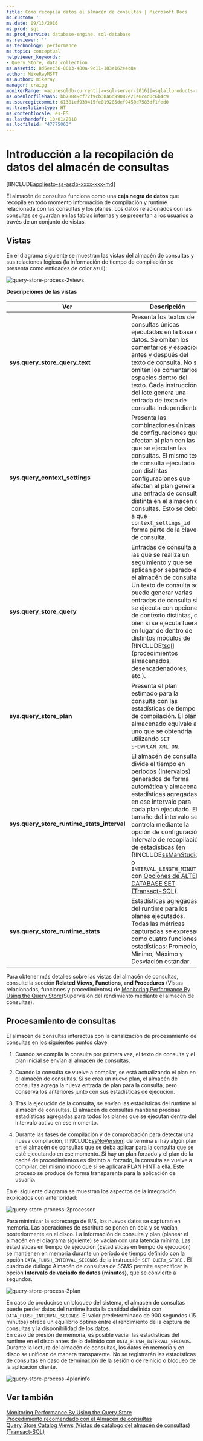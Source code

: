 ```yaml
---
title: Cómo recopila datos el almacén de consultas | Microsoft Docs
ms.custom: ''
ms.date: 09/13/2016
ms.prod: sql
ms.prod_service: database-engine, sql-database
ms.reviewer: ''
ms.technology: performance
ms.topic: conceptual
helpviewer_keywords:
- Query Store, data collection
ms.assetid: 8d5eec36-0013-480a-9c11-183e162e4c8e
author: MikeRayMSFT
ms.author: mikeray
manager: craigg
monikerRange: =azuresqldb-current||>=sql-server-2016||=sqlallproducts-allversions||>=sql-server-linux-2017||=azuresqldb-mi-current
ms.openlocfilehash: bb78849cf72f9cb38a6d99082e21e8c4d0c6b4c9
ms.sourcegitcommit: 61381ef939415fe019285def9450d7583df1fed0
ms.translationtype: HT
ms.contentlocale: es-ES
ms.lasthandoff: 10/01/2018
ms.locfileid: "47775063"
---
```

# <a name="how-query-store-collects-data"></a>Introducción a la recopilación de datos del almacén de consultas
[!INCLUDE[appliesto-ss-asdb-xxxx-xxx-md](../../includes/appliesto-ss-asdb-xxxx-xxx-md.md)]

  El almacén de consultas funciona como una **caja negra de datos** que recopila en todo momento información de compilación y runtime relacionada con las consultas y los planes. Los datos relacionados con las consultas se guardan en las tablas internas y se presentan a los usuarios a través de un conjunto de vistas.  
  
## <a name="views"></a>Vistas  
 En el diagrama siguiente se muestran las vistas del almacén de consultas y sus relaciones lógicas (la información de tiempo de compilación se presenta como entidades de color azul):  
  
 ![query-store-process-2views](../../relational-databases/performance/media/query-store-process-2views.png "query-store-process-2views")  
  
 **Descripciones de las vistas**  
  
|Ver|Descripción|  
|----------|-----------------|  
|**sys.query_store_query_text**|Presenta los textos de consultas únicas ejecutadas en la base de datos. Se omiten los comentarios y espacios antes y después del texto de consulta. No se omiten los comentarios y espacios dentro del texto. Cada instrucción del lote genera una entrada de texto de consulta independiente.|  
|**sys.query_context_settings**|Presenta las combinaciones únicas de configuraciones que afectan al plan con las que se ejecutan las consultas. El mismo texto de consulta ejecutado con distintas configuraciones que afecten al plan genera una entrada de consulta distinta en el almacén de consultas. Esto se debe a que `context_settings_id` forma parte de la clave de consulta.|  
|**sys.query_store_query**|Entradas de consulta a las que se realiza un seguimiento y que se aplican por separado en el almacén de consultas. Un texto de consulta solo puede generar varias entradas de consulta si se ejecuta con opciones de contexto distintas, o bien si se ejecuta fuera, en lugar de dentro de distintos módulos de [!INCLUDE[tsql](../../includes/tsql-md.md)] (procedimientos almacenados, desencadenadores, etc.).|  
|**sys.query_store_plan**|Presenta el plan estimado para la consulta con las estadísticas de tiempo de compilación. El plan almacenado equivale a uno que se obtendría utilizando `SET SHOWPLAN_XML ON`.|  
|**sys.query_store_runtime_stats_interval**|El almacén de consultas divide el tiempo en periodos (intervalos) generados de forma automática y almacena estadísticas agregadas en ese intervalo para cada plan ejecutado. El tamaño del intervalo se controla mediante la opción de configuración Intervalo de recopilación de estadísticas (en [!INCLUDE[ssManStudio](../../includes/ssmanstudio-md.md)]) o `INTERVAL_LENGTH_MINUTES` con [Opciones de ALTER DATABASE SET &#40;Transact-SQL&#41;](../../t-sql/statements/alter-database-transact-sql-set-options.md).|  
|**sys.query_store_runtime_stats**|Estadísticas agregadas del runtime para los planes ejecutados. Todas las métricas capturadas se expresan como cuatro funciones estadísticas: Promedio, Mínimo, Máximo y Desviación estándar.|  
  
 Para obtener más detalles sobre las vistas del almacén de consultas, consulte la sección **Related Views, Functions, and Procedures** (Vistas relacionadas, funciones y procedimientos) de [Monitoring Performance By Using the Query Store](monitoring-performance-by-using-the-query-store.md)(Supervisión del rendimiento mediante el almacén de consultas).  
  
## <a name="query-processing"></a>Procesamiento de consultas  
 El almacén de consultas interactúa con la canalización de procesamiento de consultas en los siguientes puntos clave:  
  
1.  Cuando se compila la consulta por primera vez, el texto de consulta y el plan inicial se envían al almacén de consultas.  
  
2.  Cuando la consulta se vuelve a compilar, se está actualizando el plan en el almacén de consultas. Si se crea un nuevo plan, el almacén de consultas agrega la nueva entrada de plan para la consulta, pero conserva los anteriores junto con sus estadísticas de ejecución.  
  
3.  Tras la ejecución de la consulta, se envían las estadísticas del runtime al almacén de consultas. El almacén de consultas mantiene precisas estadísticas agregadas para todos los planes que se ejecutan dentro del intervalo activo en ese momento.  
  
4.  Durante las fases de compilación y de comprobación para detectar una nueva compilación, [!INCLUDE[ssNoVersion](../../includes/ssnoversion-md.md)] de termina si hay algún plan en el almacén de consultas que se deba aplicar para la consulta que se esté ejecutando en ese momento. Si hay un plan forzado y el plan de la caché de procedimientos es distinto al forzado, la consulta se vuelve a compilar, del mismo modo que si se aplicara PLAN HINT a ella. Este proceso se produce de forma transparente para la aplicación de usuario.  
  
 En el siguiente diagrama se muestran los aspectos de la integración explicados con anterioridad:  
  
 ![query-store-process-2processor](../../relational-databases/performance/media/query-store-process-2processor.png "query-store-process-2processor")  
  
 Para minimizar la sobrecarga de E/S, los nuevos datos se capturan en memoria. Las operaciones de escritura se ponen en cola y se vacían posteriormente en el disco. La información de consulta y plan (planear el almacén en el diagrama siguiente) se vacían con una latencia mínima. Las estadísticas en tiempo de ejecución (Estadísticas en tiempo de ejecución) se mantienen en memoria durante un período de tiempo definido con la opción `DATA_FLUSH_INTERVAL_SECONDS` de la instrucción `SET QUERY_STORE` . El cuadro de diálogo Almacén de consultas de SSMS permite especificar la opción **Intervalo de vaciado de datos (minutos)**, que se convierte a segundos.  
  
 ![query-store-process-3plan](../../relational-databases/performance/media/query-store-process-3.png "query-store-process-3plan")  
  
 En caso de producirse un bloqueo del sistema, el almacén de consultas puede perder datos del runtime hasta la cantidad definida con `DATA_FLUSH_INTERVAL_SECONDS`. El valor predeterminado de 900 segundos (15 minutos) ofrece un equilibrio óptimo entre el rendimiento de la captura de consultas y la disponibilidad de los datos.  
En caso de presión de memoria, es posible vaciar las estadísticas del runtime en el disco antes de lo definido con `DATA_FLUSH_INTERVAL_SECONDS`.  
Durante la lectura del almacén de consultas, los datos en memoria y en disco se unifican de manera transparente.
No se registrarán las estadísticas de consultas en caso de terminación de la sesión o de reinicio o bloqueo de la aplicación cliente.  
  
 ![query-store-process-4planinfo](../../relational-databases/performance/media/query-store-process-4planinfo.png "query-store-process-4planinfo")    

  
## <a name="see-also"></a>Ver también  
 [Monitoring Performance By Using the Query Store](../../relational-databases/performance/monitoring-performance-by-using-the-query-store.md)   
 [Procedimiento recomendado con el Almacén de consultas](../../relational-databases/performance/best-practice-with-the-query-store.md)   
 [Query Store Catalog Views (Vistas de catálogo del almacén de consultas) &#40;Transact-SQL&#41;](../../relational-databases/system-catalog-views/query-store-catalog-views-transact-sql.md)  
  
  
